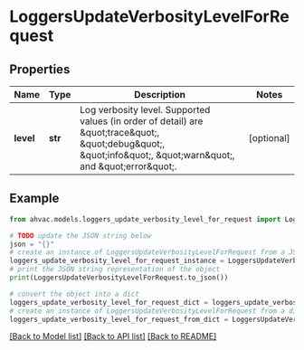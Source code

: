 # LoggersUpdateVerbosityLevelForRequest


## Properties

Name | Type | Description | Notes
------------ | ------------- | ------------- | -------------
**level** | **str** | Log verbosity level. Supported values (in order of detail) are \&quot;trace\&quot;, \&quot;debug\&quot;, \&quot;info\&quot;, \&quot;warn\&quot;, and \&quot;error\&quot;. | [optional] 

## Example

```python
from ahvac.models.loggers_update_verbosity_level_for_request import LoggersUpdateVerbosityLevelForRequest

# TODO update the JSON string below
json = "{}"
# create an instance of LoggersUpdateVerbosityLevelForRequest from a JSON string
loggers_update_verbosity_level_for_request_instance = LoggersUpdateVerbosityLevelForRequest.from_json(json)
# print the JSON string representation of the object
print(LoggersUpdateVerbosityLevelForRequest.to_json())

# convert the object into a dict
loggers_update_verbosity_level_for_request_dict = loggers_update_verbosity_level_for_request_instance.to_dict()
# create an instance of LoggersUpdateVerbosityLevelForRequest from a dict
loggers_update_verbosity_level_for_request_from_dict = LoggersUpdateVerbosityLevelForRequest.from_dict(loggers_update_verbosity_level_for_request_dict)
```
[[Back to Model list]](../README.md#documentation-for-models) [[Back to API list]](../README.md#documentation-for-api-endpoints) [[Back to README]](../README.md)


